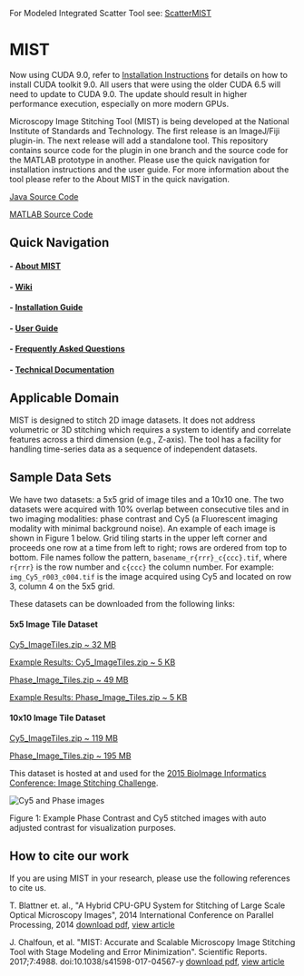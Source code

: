 For Modeled Integrated Scatter Tool see: [ScatterMIST](https://github.com/usnistgov/ScatterMIST)


# MIST

Now using CUDA 9.0, refer to [Installation Instructions](https://github.com/usnistgov/MIST/wiki/Install-Guide#cuda-installation) for details on how to install CUDA toolkit 9.0. All users that were using the older CUDA 6.5 will need to update to CUDA 9.0. The update should result in higher performance execution, especially on more modern GPUs.

Microscopy Image Stitching Tool (MIST) is being developed at the National Institute of Standards and Technology. The first release is an ImageJ/Fiji plugin-in. The next release will add a standalone tool. This repository contains source code for the plugin in one branch and the source code for the MATLAB prototype in another. Please use the quick navigation for installation instructions and the user guide. For more information about the tool please refer to the About MIST in the quick navigation.

[Java Source Code](https://github.com/USNISTGOV/MIST/tree/master)

[MATLAB Source Code](https://github.com/USNISTGOV/MIST/tree/mist-matlab)


## Quick Navigation

#### - [About MIST](https://isg.nist.gov/deepzoomweb/resources/csmet/pages/image_stitching/image_stitching.html)
#### - [Wiki](https://github.com/USNISTGOV/MIST/wiki)
#### - [Installation Guide](https://github.com/USNISTGOV/MIST/wiki/Install-Guide)
#### - [User Guide](https://github.com/USNISTGOV/MIST/wiki/User-Guide)
#### - [Frequently Asked Questions](https://github.com/USNISTGOV/MIST/wiki/FAQ)
#### - [Technical Documentation](https://github.com/USNISTGOV/MIST/wiki/assets/mist-algorithm-documentation.pdf)

## Applicable Domain

MIST is designed to stitch 2D image datasets. It does not address volumetric or 3D stitching which requires a system to identify and correlate features across a third dimension (e.g., Z-axis). The tool has a facility for handling time-series data as a sequence of independent datasets.


## Sample Data Sets

We have two datasets: a 5x5 grid of image tiles and a 10x10 one.  The two datasets were acquired with 10% overlap between consecutive tiles and in two imaging modalities: phase contrast and Cy5 (a Fluorescent imaging modality with minimal background noise).  An example of each image is shown in Figure 1 below.  Grid tiling starts in the upper left corner and proceeds one row at a time from left to right; rows are ordered from top to bottom.  File names follow the pattern, `basename_r{rrr}_c{ccc}.tif`, where `r{rrr}` is the row number and `c{ccc}` the column number.  For example: `img_Cy5_r003_c004.tif` is the image acquired using Cy5 and located on row 3, column 4 on the 5x5 grid.


These datasets can be downloaded from the following links:

#### 5x5 Image Tile Dataset

[Cy5_ImageTiles.zip ~ 32 MB](../../wiki/testdata/Small_Fluorescent_Test_Dataset.zip)

[Example Results: Cy5_ImageTiles.zip ~ 5 KB](../../wiki/testdata/Small_Fluorescent_Test_Dataset_Example_Results.zip)

[Phase_Image_Tiles.zip ~ 49 MB](../../wiki/testdata/Small_Phase_Test_Dataset.zip)

[Example Results: Phase_Image_Tiles.zip ~ 5 KB](../../wiki/testdata/Small_Phase_Test_Dataset_Example_Results.zip)

#### 10x10 Image Tile Dataset

[Cy5_ImageTiles.zip ~ 119 MB](https://isg.nist.gov/BII_2015/Stitching/Cy5_Image_Tiles.zip)

[Phase_Image_Tiles.zip ~ 195 MB](https://isg.nist.gov/BII_2015/Stitching/Phase_Image_Tiles.zip)

This dataset is hosted at and used for the [2015 BioImage Informatics Conference: Image Stitching Challenge](https://isg.nist.gov/BII_2015/webPages/pages/stitching/Stitching.html).

![Cy5 and Phase images](../../wiki/images/Cy5Phase.png)

Figure 1: Example Phase Contrast and Cy5 stitched images with auto adjusted contrast for visualization purposes.

## How to cite our work
If you are using MIST in your research, please use the following references to cite us.

T. Blattner et. al., "A Hybrid CPU-GPU System for Stitching of Large Scale Optical Microscopy Images", 2014 International Conference on Parallel Processing, 2014 [download pdf](https://isg.nist.gov/deepzoomweb/resources/csmet/pages/image_stitching/downloads/Blattner%20et%20al.%20-%20A%20Hybrid%20CPU-GPU%20System%20for%20Stitching%20of%20Large%20Scale%20Optical%20Microscopy%20Images.pdf), [view article](http://ieeexplore.ieee.org/xpls/abs_all.jsp?arnumber=6957209&tag=1)

J. Chalfoun, et al. "MIST: Accurate and Scalable Microscopy Image Stitching Tool with Stage Modeling and Error Minimization". Scientific Reports. 2017;7:4988. doi:10.1038/s41598-017-04567-y [download pdf](https://isg.nist.gov/deepzoomweb/resources/csmet/pages/image_stitching/downloads/41598_2017_Article_4567.pdf), [view article](https://www.nature.com/articles/s41598-017-04567-y)

